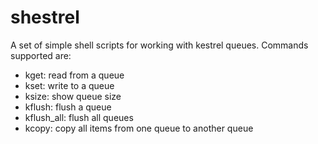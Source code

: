 shestrel
=====

A set of simple shell scripts for working with kestrel queues. Commands supported are:

* kget: read from a queue
* kset: write to a queue
* ksize: show queue size
* kflush: flush a queue
* kflush_all: flush all queues
* kcopy: copy all items from one queue to another queue

